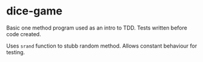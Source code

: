 # dice-game

Basic one method program used as an intro to TDD. Tests written before code created.

Uses ```srand``` function to stubb random method. Allows constant behaviour for testing.
